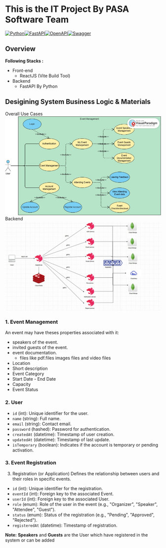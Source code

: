 # This is the IT Project By PASA Software Team

[![Python](https://img.shields.io/badge/python-3670A0?style=for-the-badge&logo=python&logoColor=ffdd54)](https://docs.python.org/3/)[![FastAPI](https://img.shields.io/badge/FastAPI-005571?style=for-the-badge&logo=fastapi)](https://fastapi.tiangolo.com/)[![OpenAPI](https://img.shields.io/badge/openapi-6BA539?style=for-the-badge&logo=openapi-initiative&logoColor=fff)](https://www.openapis.org/)[![Swagger](https://img.shields.io/badge/-Swagger-%23Clojure?style=for-the-badge&logo=swagger&logoColor=white)](https://swagger.io/)
## Overview
<b>Following Stacks : </b>
- Front-end
  - ReactJS (Vite Build Tool)
- Backend
  - FastAPI By Python
## Desigining System Business Logic & Materials
Overall Use Cases
![use-cases](imgs/general-use-case.jpg)
Backend
![backend](imgs/backend.jpg)
### 1. Event Management
An event may have theses properties associated with it:
- speakers of the event.
- invited guests of the event.
- event documentation.
  - files like pdf.files images files and video files
- Location
- Short description
- Event Category
- Start Date - End Date
- Capacity
- Event Status
### 2. User
- `id` (int): Unique identifier for the user.
- `name` (string): Full name.
- `email` (string): Contact email.
- `password` (hashed): Password for authentication.
- `createdAt` (datetime): Timestamp of user creation.
- `updatedAt` (datetime): Timestamp of last update.
- `isTemporary` (boolean): Indicates if the account is temporary or pending activation.
### 3. Event Registration
3. Registration (or Application)
Defines the relationship between users and their roles in specific events.
- `id` (int): Unique identifier for the registration.
- `eventId` (int): Foreign key to the associated Event.
- `userId` (int): Foreign key to the associated User.
- `role` (enum): Role of the user in the event (e.g., "Organizer", "Speaker", "Attendee", "Guest").
- `status` (enum): Status of the registration (e.g., "Pending", "Approved", "Rejected").
- `registeredAt` (datetime): Timestamp of registration.
<div class="notecard note">
  <p><strong>Note:</strong> <b>Speakers</b> and <b>Guests</b> are the User which have registered in the system or can be added</p>
  <!-- <p>It can have multiple lines.</p> -->
</div>
